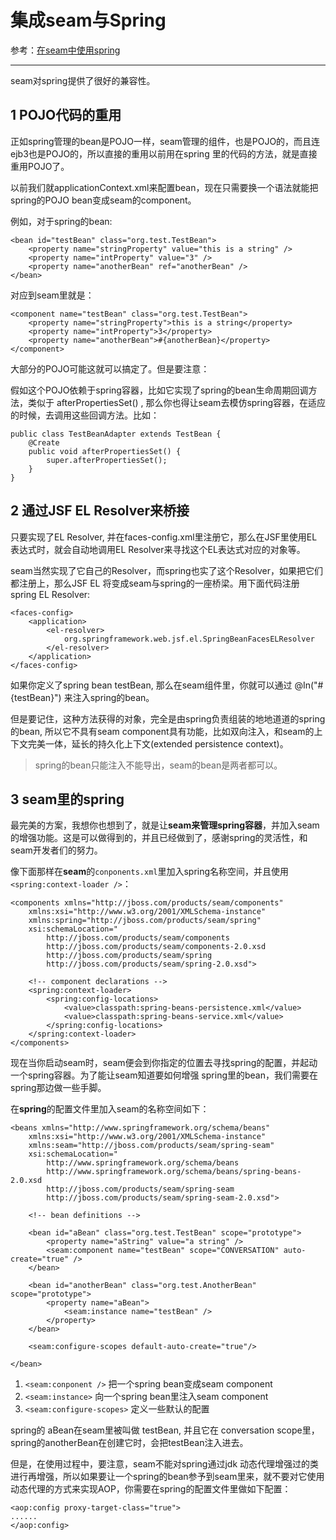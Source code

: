 # 集成seam与Spring

参考：[在seam中使用spring](https://blog.csdn.net/iteye_2905/article/details/81601343)

---

seam对spring提供了很好的兼容性。

## 1 POJO代码的重用

正如spring管理的bean是POJO一样，seam管理的组件，也是POJO的，而且连ejb3也是POJO的，所以直接的重用以前用在spring 里的代码的方法，就是直接重用POJO了。

以前我们就applicationContext.xml来配置bean，现在只需要换一个语法就能把 spring的POJO bean变成seam的component。

例如，对于spring的bean:

```
<bean id="testBean" class="org.test.TestBean">
    <property name="stringProperty" value="this is a string" />
    <property name="intProperty" value="3" />
    <property name="anotherBean" ref="anotherBean" />
</bean>
```

对应到seam里就是：

```
<component name="testBean" class="org.test.TestBean">
    <property name="stringProperty">this is a string</property>
    <property name="intProperty">3</property>
    <property name="anotherBean">#{anotherBean}</property>
</component>
```

大部分的POJO可能这就可以搞定了。但是要注意：

假如这个POJO依赖于spring容器，比如它实现了spring的bean生命周期回调方法，类似于 afterPropertiesSet() , 那么你也得让seam去模仿spring容器，在适应的时候，去调用这些回调方法。比如：

```
public class TestBeanAdapter extends TestBean {
    @Create
    public void afterPropertiesSet() {
        super.afterPropertiesSet();
    }
}
```

## 2 通过JSF EL Resolver来桥接

只要实现了EL Resolver, 并在faces-config.xml里注册它，那么在JSF里使用EL表达式时，就会自动地调用EL Resolver来寻找这个EL表达式对应的对象等。

seam当然实现了它自己的Resolver，而spring也实了这个Resolver，如果把它们都注册上，那么JSF EL 将变成seam与spring的一座桥梁。用下面代码注册spring EL Resolver:

```
<faces-config>
    <application>
        <el-resolver>
            org.springframework.web.jsf.el.SpringBeanFacesELResolver
        </el-resolver>
    </application>
</faces-config>
```

如果你定义了spring bean testBean, 那么在seam组件里，你就可以通过 @In("#{testBean}") 来注入spring的bean。

但是要记住，这种方法获得的对象，完全是由spring负责组装的地地道道的spring的bean, 所以它不具有seam component具有功能，比如双向注入，和seam的上下文完美一体，延长的持久化上下文(extended persistence context)。

>spring的bean只能注入不能导出，seam的bean是两者都可以。

## 3 seam里的spring

最完美的方案，我想你也想到了，就是让**seam来管理spring容器**，并加入seam的增强功能。这是可以做得到的，并且已经做到了，感谢spring的灵活性，和seam开发者们的努力。

像下面那样在**seam**的`conponents.xml`里加入spring名称空间，并且使用`<spring:context-loader />`：

```
<components xmlns="http://jboss.com/products/seam/components"
    xmlns:xsi="http://www.w3.org/2001/XMLSchema-instance"
    xmlns:spring="http://jboss.com/products/seam/spring"
    xsi:schemaLocation="
        http://jboss.com/products/seam/components
        http://jboss.com/products/seam/components-2.0.xsd
        http://jboss.com/products/seam/spring
        http://jboss.com/products/seam/spring-2.0.xsd">
    
    <!-- component declarations -->
    <spring:context-loader>
        <spring:config-locations>
            <value>classpath:spring-beans-persistence.xml</value>
            <value>classpath:spring-beans-service.xml</value>
        </spring:config-locations>
    </spring:context-loader>
</components>
```

现在当你启动seam时，seam便会到你指定的位置去寻找spring的配置，并起动一个spring容器。为了能让seam知道要如何增强 spring里的bean，我们需要在spring那边做一些手脚。

在**spring**的配置文件里加入seam的名称空间如下：

```
<beans xmlns="http://www.springframework.org/schema/beans"
    xmlns:xsi="http://www.w3.org/2001/XMLSchema-instance"
    xmlns:seam="http://jboss.com/products/seam/spring-seam"
    xsi:schemaLocation="
        http://www.springframework.org/schema/beans
        http://www.springframework.org/schema/beans/spring-beans-2.0.xsd
        http://jboss.com/products/seam/spring-seam
        http://jboss.com/products/seam/spring-seam-2.0.xsd">

    <!-- bean definitions -->

    <bean id="aBean" class="org.test.TestBean" scope="prototype">
        <property name="aString" value="a string" />
        <seam:component name="testBean" scope="CONVERSATION" auto-create="true" />
    </bean>

    <bean id="anotherBean" class="org.test.AnotherBean" scope="prototype">
        <property name="aBean">
            <seam:instance name="testBean" />
        </property>
    </bean>

    <seam:configure-scopes default-auto-create="true"/>

</bean>
```

1. `<seam:conponent />` 把一个spring bean变成seam component
2. `<seam:instance>` 向一个spring bean里注入seam component
3. `<seam:configure-scopes>` 定义一些默认的配置

spring的 aBean在seam里被叫做 testBean, 并且它在 conversation scope里，spring的anotherBean在创建它时，会把testBean注入进去。

但是，在使用过程中，要注意，seam不能对spring通过jdk 动态代理增强过的类进行再增强，所以如果要让一个spring的bean参予到seam里来，就不要对它使用动态代理的方式来实现AOP，你需要在spring的配置文件里做如下配置：

```
<aop:config proxy-target-class="true">
......
</aop:config>
```